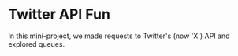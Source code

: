 # Twitter API Fun

In this mini-project, we made requests to Twitter's (now 'X') API and explored queues.
